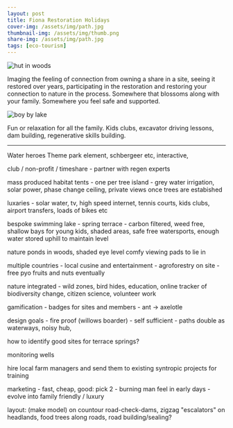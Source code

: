 ```yaml
---
layout: post
title: Fiona Restoration Holidays
cover-img: /assets/img/path.jpg
thumbnail-img: /assets/img/thumb.png
share-img: /assets/img/path.jpg
tags: [eco-tourism]
---
```


![hut in woods](https://cdn.pixabay.com/photo/2016/03/19/23/36/hut-1267670_1280.jpg)

Imaging the feeling of connection from owning a share in a site, seeing it restored over years, participating in the restoration and restoring your connection to nature in the process.
Somewhere that blossoms along with your family. Somewhere you feel safe and supported.

![boy by lake](https://cdn.pixabay.com/photo/2016/06/06/21/53/child-1440526_1280.jpg)

Fun or relaxation for all the family. Kids clubs, excavator driving lessons, dam building, regenerative skills building.




----------------

Water heroes Theme park element, schbergeer etc, interactive,

club / non-profit / timeshare - partner with regen experts

mass produced habitat tents - one per tree island - grey water irrigation, solar power, phase change ceiling, private views once trees are estabished

luxaries - solar water, tv, high speed internet, tennis courts, kids clubs, airport transfers, loads of bikes  etc

bespoke swimming lake - spring terrace - carbon filtered, weed free, shallow bays for young kids, shaded areas, safe free watersports, enough water stored uphill to maintain level

nature ponds in woods, shaded eye level comfy viewing pads to lie in

multiple countries - local cusine and entertainment - agroforestry on site - free pyo fruits and nuts eventually

nature integrated - wild zones, bird hides, education, online tracker of biodiversity change, citizen science, volunteer work

gamification - badges for sites and members - ant -> axelotle

design goals - fire proof (willows boarder) - self sufficient - paths double as waterways, noisy hub,

how to identify good sites for terrace springs?

monitoring wells

hire local farm managers and send them to existing syntropic projects for training

marketing - fast, cheap, good: pick 2 - burning man feel in early days - evolve into family friendly / luxury

layout: (make model) on countour road-check-dams, zigzag "escalators" on headlands, food trees along roads, road building/sealing?
